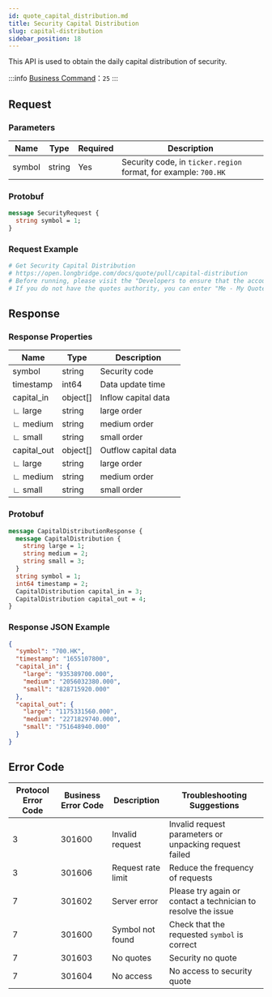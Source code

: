 ```yaml
---
id: quote_capital_distribution.md
title: Security Capital Distribution
slug: capital-distribution
sidebar_position: 18
---
```


This API is used to obtain the daily capital distribution of security.

<SDKLinks module="quote" klass="QuoteContext" method="capital_distribution" />

:::info
[Business Command](../../socket/biz-command)：`25`
:::

## Request

### Parameters

| Name   | Type   | Required | Description                                                     |
| ------ | ------ | -------- | --------------------------------------------------------------- |
| symbol | string | Yes      | Security code, in `ticker.region` format, for example: `700.HK` |

### Protobuf

```protobuf
message SecurityRequest {
  string symbol = 1;
}
```

### Request Example

```python
# Get Security Capital Distribution
# https://open.longbridge.com/docs/quote/pull/capital-distribution
# Before running, please visit the "Developers to ensure that the account has the correct quotes authority.
# If you do not have the quotes authority, you can enter "Me - My Quotes - Store" to purchase the authority through the "Longbridge" mobile app.
```

## Response

### Response Properties

| Name        | Type     | Description          |
| ----------- | -------- | -------------------- |
| symbol      | string   | Security code        |
| timestamp   | int64    | Data update time     |
| capital_in  | object[] | Inflow capital data  |
| ∟ large     | string   | large order          |
| ∟ medium    | string   | medium order         |
| ∟ small     | string   | small order          |
| capital_out | object[] | Outflow capital data |
| ∟ large     | string   | large order          |
| ∟ medium    | string   | medium order         |
| ∟ small     | string   | small order          |

### Protobuf

```protobuf
message CapitalDistributionResponse {
  message CapitalDistribution {
    string large = 1;
    string medium = 2;
    string small = 3;
  }
  string symbol = 1;
  int64 timestamp = 2;
  CapitalDistribution capital_in = 3;
  CapitalDistribution capital_out = 4;
}
```

### Response JSON Example

```json
{
  "symbol": "700.HK",
  "timestamp": "1655107800",
  "capital_in": {
    "large": "935389700.000",
    "medium": "2056032380.000",
    "small": "828715920.000"
  },
  "capital_out": {
    "large": "1175331560.000",
    "medium": "2271829740.000",
    "small": "751648940.000"
  }
}
```

## Error Code

| Protocol Error Code | Business Error Code | Description        | Troubleshooting Suggestions                                   |
| ------------------- | ------------------- | ------------------ | ------------------------------------------------------------- |
| 3                   | 301600              | Invalid request    | Invalid request parameters or unpacking request failed        |
| 3                   | 301606              | Request rate limit | Reduce the frequency of requests                              |
| 7                   | 301602              | Server error       | Please try again or contact a technician to resolve the issue |
| 7                   | 301600              | Symbol not found   | Check that the requested `symbol` is correct                  |
| 7                   | 301603              | No quotes          | Security no quote                                             |
| 7                   | 301604              | No access          | No access to security quote                                   |
